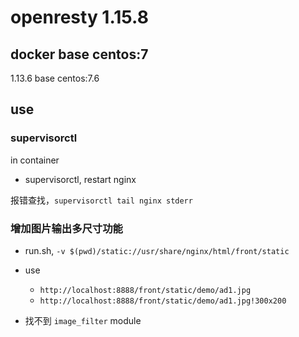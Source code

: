# openresty 1.15.8

## docker base centos:7

1.13.6 base centos:7.6

## use

### supervisorctl

in container
- supervisorctl, restart nginx

报错查找，`supervisorctl tail nginx stderr`

### 增加图片输出多尺寸功能

- run.sh, `-v $(pwd)/static://usr/share/nginx/html/front/static`
- use
  - `http://localhost:8888/front/static/demo/ad1.jpg`
  - `http://localhost:8888/front/static/demo/ad1.jpg!300x200`

- 找不到 `image_filter` module
